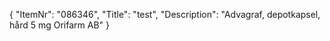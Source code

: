 {
  "ItemNr": "086346",
  "Title": "test",
  "Description": "Advagraf, depotkapsel, hård 5 mg Orifarm AB"
}